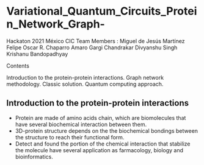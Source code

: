 # Variational_Quantum_Circuits_Protein_Network_Graph-
Hackaton 2021 México CIC
Team Members :
Miguel de Jesús Martínez Felipe
Oscar R. Chaparro Amaro
Gargi Chandrakar 
Divyanshu Singh
Krishanu Bandopadhyay

Contents

Introduction to the protein-protein interactions.
Graph network methodology.
Classic solution.
Quantum  computing approach.

## Introduction to the protein-protein interactions
* Protein are made of amino acids chain, which are biomolecules that  have several biochemical interaction between them. 
* 3D-protein structure depends on the the biochemical bondings between the structure to reach their functional form.
* Detect and found the portion of the chemical interaction that stabilize the molecule have several application as farmacology, biology and bioinformatics.

